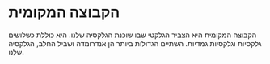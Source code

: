 # הקבוצה המקומית

הקבוצה המקומית היא הצביר הגלקטי שבו שוכנת הגלקסיה שלנו. היא כוללת כשלושים
גלקסיות וגלקסיות גמדיות. השתיים הגדולות ביותר הן אנדרומדה ושביל החלב, הגלקסיה
שלנו.
